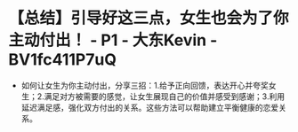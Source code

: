 # 【总结】引导好这三点，女生也会为了你主动付出！ - P1 - 大东Kevin - BV1fc411P7uQ

-   如何让女生为你主动付出，分享三招：1.给予正向回馈，表达开心并夸奖女生；2.满足对方被需要的感觉，让女生展现自己的价值并感受到感谢；3.利用延迟满足感，强化双方付出的关系。这些方法可以帮助建立平衡健康的恋爱关系。